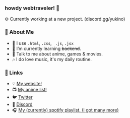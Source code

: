 ### howdy webtraveler! 👋
⚙ Currently working at a new project. (discord.gg/yukino)

### 🤵 About Me
- 🤔 I use ```.html```, ```.css```, ``` .js```, ```.jsx```
- 🌱 I’m currently learning ~~backend~~.
- 💬 Talk to me about anime, games & movies.
- 🎶 I do love music, it's my daily routine.

### 🔌 Links
- 💡 <a href="https://sharosky.wtf">My website!</a>
- 📺 <a href="https://anilist.co/user/sharosky/animelist">My anime list!</a>
- 🐦 <a href="https://twitter.com/sharoskyy">Twitter</a>
- 💬 <a href="https://discord.com/users/413326085065801729">Discord</a>
- 🎧 <a href="https://open.spotify.com/playlist/42ITUAilzmDdVpxdzLOX1D?si=QyReGNiURfGUDDn-kUIijA">My (currently) spotify playlist. (I got many more)</a>
